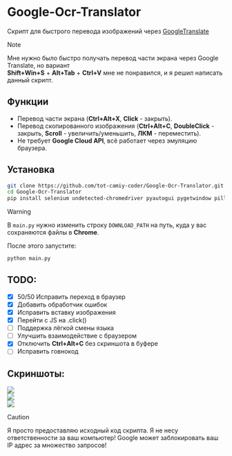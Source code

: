 # Google-Ocr-Translator

Скрипт для быстрого перевода изображений через [GoogleTranslate](https://translate.google.com/)
> [!NOTE]
> Мне нужно было быстро получать перевод части экрана через Google Translate, но вариант <br> **Shift+Win+S** + **Alt+Tab** + **Ctrl+V** мне не понравился, 
> и я решил написать данный скрипт.

## Функции

-   Перевод части экрана (**Ctrl+Alt+X**, **Click** - закрыть).
-   Перевод скопированного изображения (**Ctrl+Alt+C**, **DoubleClick** - закрыть, **Scroll** - увеличить/уменьшить, **ЛКМ** - переместить).
-   Не требует **Google Cloud API**, всё работает через эмуляцию браузера.

## Установка

``` bash
git clone https://github.com/tot-camiy-coder/Google-Ocr-Translator.git
cd Google-Ocr-Translator
pip install selenium undetected-chromedriver pyautogui pygetwindow pillow keyboard pywin32
```

> [!WARNING] 
> В `main.py` нужно изменить строку `DOWNLOAD_PATH` на
> путь, куда у вас сохраняются файлы в **Chrome**.

После этого запустите:

``` bash
python main.py
```

## TODO:
-   [x] 50/50 Исправить переход в браузер
-   [x] Добавить обработчик ошибок
-   [x] Исправить вставку изображения
-   [x] Перейти с JS на .click()
-   [ ] Поддержка лёгкой смены языка
-   [ ] Улучшить взаимодействие с браузером
-   [x] Отключить **Ctrl+Alt+C** без скриншота в буфере
-   [ ] Исправить говнокод

## Скриншоты:

![](https://github.com/user-attachments/assets/4ca0456b-b858-4847-91b9-f7cc5864d549)\
![](https://images2.imgbox.com/c5/7d/ihFcOpJK_o.png)\
![](https://images2.imgbox.com/e0/9c/hcI2Jgis_o.png)

> [!CAUTION] 
> Я просто предоставляю исходный код скрипта. Я не несу ответственности за ваш компьютер!
> Google может заблокировать ваш IP адрес за множество запросов!
